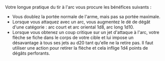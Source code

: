 ﻿---
id: combat_feats_fr.md#archer
name: Archer
---

Votre longue pratique du tir à l'arc vous procure les bénéfices suivants :

* Vous doublez la portée normale de l'arme, mais pas sa portée maximale.
* Lorsque vous attaquez avec un arc, vous augmentez le dé de dégât d'une catégorie : arc court et arc oriental 1d8, arc long 1d10.
* Lorsque vous obtenez un coup critique sur un jet d'attaque à l'arc, votre flèche se fiche dans le corps de votre cible et lui impose un désavantage à tous ses jets au d20 tant qu'elle ne la retire pas. Il faut utiliser une action pour retirer la flèche et cela inflige 1d4 points de dégâts perforants.

